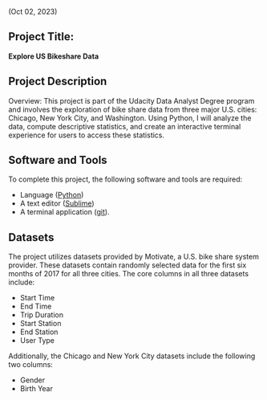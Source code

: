 (Oct 02, 2023)

## Project Title: 

**Explore US Bikeshare Data**


## Project Description

Overview:
This project is part of the Udacity Data Analyst Degree program and involves the exploration of bike share data from three major U.S. cities: Chicago, New York City, and Washington. Using Python, I will analyze the data, compute descriptive statistics, and create an interactive terminal experience for users to access these statistics.


## Software and Tools

To complete this project, the following software and tools are required:

* Language ([Python](https://www.python.org/ "Python"))
* A text editor ([Sublime](https://www.sublimetext.com/3 "Sublime"))
* A terminal application ([git](https://git-scm.com/downloads "git")).


## Datasets

The project utilizes datasets provided by Motivate, a U.S. bike share system provider. These datasets contain randomly selected data for the first six months of 2017 for all three cities. The core columns in all three datasets include:

- Start Time
- End Time
- Trip Duration
- Start Station
- End Station
- User Type

Additionally, the Chicago and New York City datasets include the following two columns:

- Gender
- Birth Year



